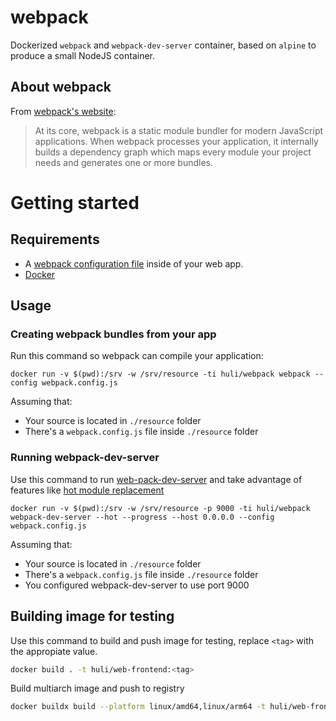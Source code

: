# webpack

Dockerized `webpack` and `webpack-dev-server` container, based on `alpine` to produce a small NodeJS container.

## About webpack

From [webpack's website](https://webpack.js.org/):

> At its core, webpack is a static module bundler for modern JavaScript applications. When webpack processes your application, it internally builds a dependency graph which maps every module your project needs and generates one or more bundles.

# Getting started

## Requirements

- A [webpack configuration file](https://webpack.js.org/configuration/) inside of your web app.
- [Docker](https://docs.docker.com/engine/installation/)

## Usage

### Creating webpack bundles from your app

Run this command so webpack can compile your application:

```
docker run -v $(pwd):/srv -w /srv/resource -ti huli/webpack webpack --config webpack.config.js
```

Assuming that:

- Your source is located in `./resource` folder
- There's a `webpack.config.js` file inside `./resource` folder

### Running webpack-dev-server

Use this command to run [web-pack-dev-server](https://github.com/webpack/webpack-dev-server) and take advantage of features like [hot module replacement](https://webpack.js.org/guides/hot-module-replacement/)

```
docker run -v $(pwd):/srv -w /srv/resource -p 9000 -ti huli/webpack webpack-dev-server --hot --progress --host 0.0.0.0 --config webpack.config.js
```

Assuming that:

- Your source is located in `./resource` folder
- There's a `webpack.config.js` file inside `./resource` folder
- You configured webpack-dev-server to use port 9000

## Building image for testing

Use this command to build and push image for testing, replace `<tag>` with the appropiate value.
```bash
docker build . -t huli/web-frontend:<tag>
```

Build multiarch image and push to registry
```bash
docker buildx build --platform linux/amd64,linux/arm64 -t huli/web-frontend:<tag> --push .
```